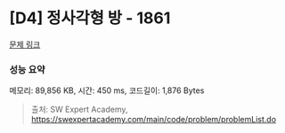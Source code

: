 # [D4] 정사각형 방 - 1861 

[문제 링크](https://swexpertacademy.com/main/code/problem/problemDetail.do?contestProbId=AV5LtJYKDzsDFAXc) 

### 성능 요약

메모리: 89,856 KB, 시간: 450 ms, 코드길이: 1,876 Bytes



> 출처: SW Expert Academy, https://swexpertacademy.com/main/code/problem/problemList.do